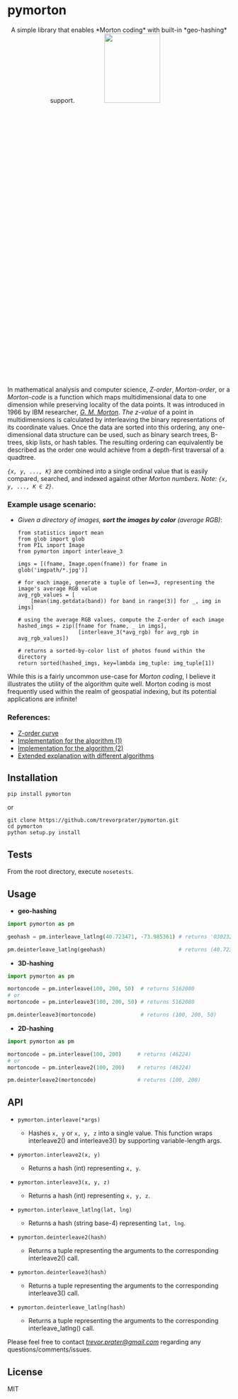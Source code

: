 # pymorton

<p align="center">
  A simple library that enables *Morton coding* with built-in *geo-hashing* support.
  <img src="http://asgerhoedt.dk/wp-content/uploads/2012/10/MortonCurve-8x8x8.png" width=50% height=20%>
</p>

In mathematical analysis and computer science, *Z-order*, *Morton-order*, or a *Morton-code* is a function which maps multidimensional data to one dimension while preserving locality of the data points. It was introduced in 1966 by IBM researcher, *[G. M. Morton](https://domino.research.ibm.com/library/cyberdig.nsf/papers/0DABF9473B9C86D48525779800566A39/$File/Morton1966.pdf)*. *The z-value* of a point in multidimensions is calculated by interleaving the binary representations of its coordinate values. Once the data are sorted into this ordering, any one-dimensional data structure can be used, such as binary search trees, B-trees, skip lists, or hash tables. The resulting ordering can equivalently be described as the order one would achieve from a depth-first traversal of a quadtree.

*`{x, y, ..., K}`* are combined into a single ordinal value that is easily compared, searched, and indexed against other *Morton numbers*. *Note: `{x, y, ..., K ∈ Z}`*.


### Example usage scenario:
 * *Given a directory of images, **sort the images by color** (average RGB)*:
 
 
   ```
   from statistics import mean
   from glob import glob
   from PIL import Image
   from pymorton import interleave_3

   imgs = [(fname, Image.open(fname)) for fname in glob('imgpath/*.jpg')]
   
   # for each image, generate a tuple of len==3, representing the image's average RGB value
   avg_rgb_values = [
       [mean(img.getdata(band)) for band in range(3)] for _, img in imgs]
   
   # using the average RGB values, compute the Z-order of each image
   hashed_imgs = zip([fname for fname, _ in imgs],
                      [interleave_3(*avg_rgb) for avg_rgb in avg_rgb_values])
   
   # returns a sorted-by-color list of photos found within the directory
   return sorted(hashed_imgs, key=lambda img_tuple: img_tuple[1])
   ```

While this is a fairly uncommon use-case for *Morton coding*, I believe it illustrates the utility of the algorithm quite well. Morton coding is most frequently used within the realm of geospatial indexing, but its potential applications are infinite!


### References:

* [Z-order curve](https://en.wikipedia.org/wiki/Z-order_curve)
* [Implementation for the algorithm (1)](http://stackoverflow.com/a/18528775)
* [Implementation for the algorithm (2)](https://github.com/Forceflow/libmorton)
* [Extended explanation with different algorithms](http://www.forceflow.be/2013/10/07/morton-encodingdecoding-through-bit-interleaving-implementations/)


## Installation

```
pip install pymorton
```
or
```
git clone https://github.com/trevorprater/pymorton.git
cd pymorton
python setup.py install
```

## Tests

From the root directory, execute `nosetests`.

## Usage

* **geo-hashing**
```python
import pymorton as pm

geohash = pm.interleave_latlng(40.723471, -73.985361) # returns '03023211233202130332202203002303'

pm.deinterleave_latlng(geohash)                       # returns (40.723470943048596, -73.98536103777587)
```


* **3D-hashing**
```python
import pymorton as pm

mortoncode = pm.interleave(100, 200, 50)  # returns 5162080
# or
mortoncode = pm.interleave3(100, 200, 50) # returns 5162080

pm.deinterleave3(mortoncode)              # returns (100, 200, 50)
```


* **2D-hashing**
```python
import pymorton as pm

mortoncode = pm.interleave(100, 200)     # returns (46224)
# or
mortoncode = pm.interleave2(100, 200)    # returns (46224)

pm.deinterleave2(mortoncode)             # returns (100, 200)
```


## API
- `pymorton.interleave(*args)`
    * Hashes `x, y` or `x, y, z` into a single value.
                   This function wraps interleave2() and interleave3() by supporting variable-length args.

- `pymorton.interleave2(x, y)`
    * Returns a hash (int) representing `x, y`.

- `pymorton.interleave3(x, y, z)`
    * Returns a hash (int) representing `x, y, z`.

- `pymorton.interleave_latlng(lat, lng)`
    * Returns a hash (string base-4)
                   representing `lat, lng`.

- `pymorton.deinterleave2(hash)`
    * Returns a tuple representing the arguments to
                   the corresponding interleave2() call.

- `pymorton.deinterleave3(hash)`
    * Returns a tuple representing the arguments to
                   the corresponding interleave3() call.

- `pymorton.deinterleave_latlng(hash)`
    * Returns a tuple representing the arguments to
                   the corresponding interleave_latlng() call.


Please feel free to contact *trevor.prater@gmail.com* regarding any questions/comments/issues.

## License
MIT
